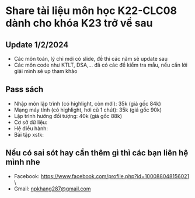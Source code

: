 # Share tài liệu môn học K22-CLC08 dành cho khóa K23 trở về sau

## Update 1/2/2024
- Các môn toán, lý chỉ mới có slide, đề thi các năm sẽ update sau
- Các môn code như KTLT, DSA,... đã có các đề kiểm tra mẫu, nếu cần lời giải mình sẽ up tham khảo

## Pass sách
- Nhập môn lập trình (có highlight, còn mới): 35k (giá gốc 84k)
- Mạng máy tính (có highlight, hơi cũ 1 chút): 35k (giá gốc 90k)
- Lập trình hướng đối tượng: 40k (giá gốc 88k)
- Cơ sở dữ liệu:
- Hệ điều hành:
- Bài tập xstk: 

## Nếu có sai sót hay cần thêm gì thì các bạn liên hệ mình nhe
- Facebook: https://www.facebook.com/profile.php?id=100088048156021 \
- Gmail: npkhang287@gmail.com
